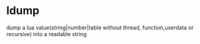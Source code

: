 # ldump
dump a lua value(string|number|table without thread, function,userdata or recursive) into a readable string
